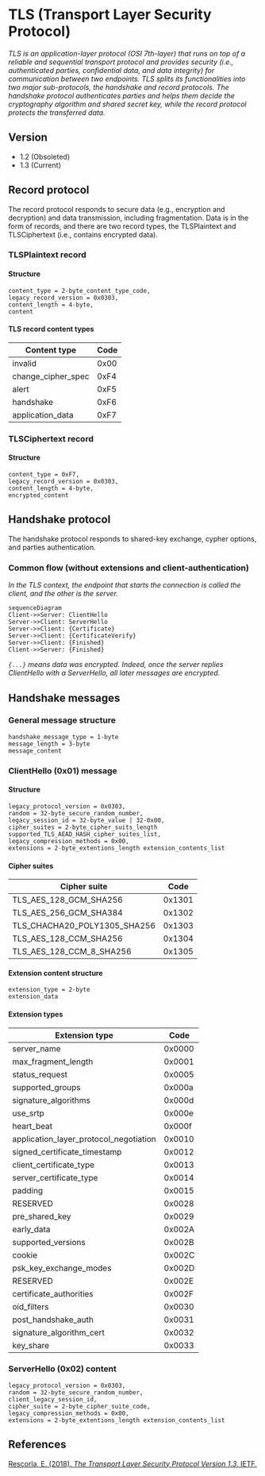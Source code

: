 # TLS (Transport Layer Security Protocol)
*TLS is an application-layer protocol (OSI 7th-layer) that runs on top of a reliable and sequential transport protocol and provides security (i.e., authenticated parties, confidential data, and data integrity) for communication between two endpoints. TLS splits its functionalities into two major sub-protocols, the handshake and record protocols. The handshake protocol authenticates parties and helps them decide the cryptography algorithm and shared secret key, while the record protocol protects the transferred data.*
## Version
- 1.2 (Obsoleted)
- 1.3 (Current)
## Record protocol
The record protocol responds to secure data (e.g., encryption and decryption) and data transmission, including fragmentation. Data is in the form of records, and there are two record types, the TLSPlaintext and TLSCiphertext (i.e., contains encrypted data).
### TLSPlaintext record
#### Structure
```
content_type = 2-byte_content_type_code,
legacy_record_version = 0x0303,
content_length = 4-byte,
content
```
#### TLS record content types
| Content type       | Code |
|--------------------|------|
| invalid            | 0x00 |
| change_cipher_spec | 0xF4 |
| alert              | 0xF5 |
| handshake          | 0xF6 |
| application_data   | 0xF7 |

### TLSCiphertext record
#### Structure
```
content_type = 0xF7,
legacy_record_version = 0x0303,
content_length = 4-byte,
encrypted_content
```
## Handshake protocol
The handshake protocol responds to shared-key exchange, cypher options, and parties authentication.
### Common flow (without extensions and client-authentication)
*In the TLS context, the endpoint that starts the connection is called the client, and the other is the server.*
```mermaid
sequenceDiagram
Client->>Server: ClientHello
Server->>Client: ServerHello
Server->>Client: {Certificate}
Server->>Client: {CertificateVerify}
Server->>Client: {Finished}
Client->>Server: {Finished}
```
*`{...}` means data was encrypted. Indeed, once the server replies ClientHello with a ServerHello, all later messages are encrypted.*
## Handshake messages
### General message structure
```
handshake_message_type = 1-byte
message_length = 3-byte
message_content
```
### ClientHello (0x01) message
#### Structure
```
legacy_protocol_version = 0x0303,
random = 32-byte_secure_random_number,
legacy_session_id = 32-byte_value | 32-0x00,
cipher_suites = 2-byte_cipher_suits_length supported_TLS_AEAD_HASH_cipher_suites_list,
legacy_compression_methods = 0x00,
extensions = 2-byte_extentions_length extension_contents_list
```
#### Cipher suites
| Cipher suite                 | Code   |
|------------------------------|--------|
| TLS_AES_128_GCM_SHA256       | 0x1301 |
| TLS_AES_256_GCM_SHA384       | 0x1302 |
| TLS_CHACHA20_POLY1305_SHA256 | 0x1303 |
| TLS_AES_128_CCM_SHA256       | 0x1304 |
| TLS_AES_128_CCM_8_SHA256     | 0x1305 |
#### Extension content structure
```
extension_type = 2-byte
extension_data
```
#### Extension types
| Extension type                         | Code   |
|----------------------------------------|--------|
| server_name                            | 0x0000 |
| max_fragment_length                    | 0x0001 |
| status_request                         | 0x0005 |
| supported_groups                       | 0x000a |
| signature_algorithms                   | 0x000d |
| use_srtp                               | 0x000e |
| heart_beat                             | 0x000f |
| application_layer_protocol_negotiation | 0x0010 |
| signed_certificate_timestamp           | 0x0012 |
| client_certificate_type                | 0x0013 |
| server_certificate_type                | 0x0014 |
| padding                                | 0x0015 |
| RESERVED                               | 0x0028 |
| pre_shared_key                         | 0x0029 |
| early_data                             | 0x002A |
| supported_versions                     | 0x002B |
| cookie                                 | 0x002C |
| psk_key_exchange_modes                 | 0x002D |
| RESERVED                               | 0x002E |
| certificate_authorities                | 0x002F |
| oid_filters                            | 0x0030 |
| post_handshake_auth                    | 0x0031 |
| signature_algorithm_cert               | 0x0032 |
| key_share                              | 0x0033 |

### ServerHello (0x02) content
```
legacy_protocol_version = 0x0303,
random = 32-byte_secure_random_number,
client_legacy_session_id,
cipher_suite = 2-byte_cipher_suite_code,
legacy_compression_methods = 0x00,
extensions = 2-byte_extentions_length extension_contents_list
```
## References
[Rescorla, E. (2018). *The Transport Layer Security Protocol Version 1.3*. IETF.](https://datatracker.ietf.org/doc/html/rfc8446)